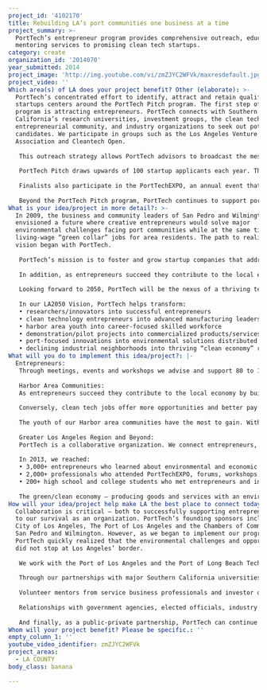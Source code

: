 ```yaml
---
project_id: '4102170'
title: Rebuilding LA’s port communities one business at a time
project_summary: >-
  PortTech’s entrepreneur program provides comprehensive outreach, education and
  mentoring services to promising clean tech startups.
category: create
organization_id: '2014070'
year_submitted: 2014
project_image: 'http://img.youtube.com/vi/zmZJYC2WFVk/maxresdefault.jpg'
project_video: ''
Which area(s) of LA does your project benefit? Other (elaborate): >-
  PortTech’s concentrated effort to identify, attract and retain qualified
  startups centers around the PortTech Pitch program. The first step of the
  program is attracting entrepreneurs. PortTech connects with Southern
  California’s research universities, investment groups, the clean tech
  entrepreneurial community, and industry organizations to seek out potential
  candidates. We participate in groups such as the Los Angeles Venture
  Association and Cleantech Open. 
   
   This outreach strategy allows PortTech advisors to broadcast the message of innovation and business opportunities in the Harbor area to more than 3,000 entrepreneurs annually. Through presentations and event networking, we highlight the benefits of participating in the PortTech Pitch. This tailored coaching program provides startups with one-on-one mentoring, constructive critiques and mock judging sessions. Pitch competition finalists have the chance to present to a panel comprised of investors, advisors and representatives of Southern California’s ports.
   
   PortTech Pitch draws upwards of 100 startup applicants each year. The program allows staff to evaluate entrepreneurs’ business plans, validate new technologies and assess each startup’s potential for advancing innovation and solving environmental challenges in and around the ports. Through the PortTech Pitch assessment process, PortTech identifies the best startups to participate in the finals and become PortTech clients.
   
   Finalists also participate in the PortTechEXPO, an annual event that provides technology companies and entrepreneurs the chance to connect with business prospects at Southern California’s ports. The EXPO features live demonstrations, interactive displays and the best technology advancements for ports worldwide. With more than 600 attendees and 60 exhibitors, the EXPO provides entrepreneurs the opportunity to showcase their technology advancements to an audience of port executives, industry leaders, and community members.
   
   Beyond the PortTech Pitch program, PortTech continues to support portfolio clients. PortTech hosts an array of forums and workshops to foster a collaborative working environment and provide entrepreneurs continued access to port executives, government agency representatives, mentors and investors, researchers and industry leaders.
What is your idea/project in more detail?: >-
  In 2009, the business and community leaders of San Pedro and Wilmington
  envisioned a future where creative entrepreneurs would solve major
  environmental challenges facing port communities while at the same time create
  living-wage “green collar” jobs for area residents. The path to realizing that
  vision began with PortTech. 
   
   PortTech’s mission is to foster and grow startup companies that address the opportunities and challenges in and around the Ports of Los Angeles and Long Beach. These companies assist the ports in achieving their environment, energy, transportation and safety/security goals and in the process help make healthier communities.
   
   In addition, as entrepreneurs succeed they contribute to the local economy by building thriving businesses. This creates jobs and improves economic growth activities in the marginalized communities adjacent to the ports, including San Pedro, Wilmington, Harbor City / Harbor Gateway and Long Beach. These jobs will elevate the types of employment positions available and provide residents the chance to become part of an advanced workforce and participate in the 21st Century’s technology economy.
   
   Looking forward to 2050, PortTech will be the nexus of a thriving technology and advanced manufacturing-based business cluster. Numerous businesses, large and small, will be focused on addressing the global challenges and opportunities of port and maritime-related industries. And the Harbor area will be an economic development engine in the Los Angeles region – creating jobs and generating wealth for these communities. 
   
   In our LA2050 Vision, PortTech helps transform:
   • researchers/innovators into successful entrepreneurs
   • clean technology entrepreneurs into advanced manufacturing leaders
   • harbor area youth into career-focused skilled workforce
   • demonstration/pilot projects into commercialized products/services
   • port-focused innovations into environmental solutions distributed worldwide
   • declining industrial neighborhoods into thriving “clean economy” regions
What will you do to implement this idea/project?: |-
  Entrepreneurs:
   Through meetings, events and workshops we advise and support 80 to 100 start-ups each year. At any given time, PortTech provides one-on-one mentoring to approximately 20 portfolio clients in-house and virtually.
   
   Harbor Area Communities:
   As entrepreneurs succeed they contribute to the local economy by building thriving businesses. As these growing companies hire their workforce from the Harbor area, communities such as San Pedro, Wilmington and Long Beach benefit. According to the 2013 LA City Council Districts Economic Report, residents of CD15, which connects South Los Angeles with the communities surrounding the Port of Los Angeles, earn average annual wages well below the City average. 
   
   Conversely, clean tech jobs offer more opportunities and better pay for low- and middle-skilled workers than the national economy as a whole. In “Sizing the Clean Economy,” The Brookings Institution noted that wages in the clean economy are 13% higher than the national median wage. Furthermore, 26% of these jobs are focused on manufacturing. With the loss of the shipbuilding industry, manufacturing has declined in LA’s port communities. PortTech can help reverse that trend while helping to define LA as a leader in advance manufacturing, technology and innovation. 
   
   The youth of our Harbor area communities have the most to gain. With an average of 24 years of age, the Harbor community of Wilmington has one of the youngest populations in the county. They represent LA’s future workforce and they’re the ones PortTech’s clients will be looking to fill these new technology and advanced manufacturing jobs.
   
   Greater Los Angeles Region and Beyond:
   PortTech is a collaborative organization. We connect entrepreneurs, mentors and investors, industry professionals, academic visionaries, community leaders and students.
   
   In 2013, we reached:
   • 3,000+ entrepreneurs who learned about environmental and economic opportunities at Southern California ports 
   • 2,000+ professionals who attended PortTechEXPO, forums, workshops and networking events
   • 200+ high school and college students who met entrepreneurs and industry leaders
   
   The green/clean economy – producing goods and services with an environmental benefit – is the focus of PortTech clients’ innovations. As PortTech companies implement their technologies into the marketplace, we all enjoy the environmental benefits of improved air and water quality, and more efficient use of Earth’s resources.
How will your idea/project help make LA the best place to connect today? In LA2050?: >-
  Collaboration is critical – both to successfully supporting entrepreneurs and
  to our survival as an organization. PortTech’s founding sponsors include the
  City of Los Angeles, The Port of Los Angeles and the Chambers of Commerce of
  San Pedro and Wilmington. However, as we began to implement our programs,
  PortTech quickly realized that the environmental challenges and opportunities
  did not stop at Los Angeles’ border. 
   
   We work with the Port of Los Angeles and the Port of Long Beach Technology Advancement Program (TAP), as well as numerous port tenant companies including terminal operators and trucking companies to implement technology pilot projects. We’re also building relationships with ports beyond Southern California to increase business opportunities for portfolio clients.
   
   Through our partnerships with major Southern California universities, including USC, UCLA and Caltech, we connect student and faculty researchers with real-world business opportunities to support technology commercialization. And our outreach efforts to area colleges and high schools are establishing connections to future entrepreneurs and a skilled workforce.
   
   Volunteer mentors from service business professionals and investor organizations such as Los Angeles Venture Association and Pasadena Angels provide our entrepreneurs with expert advice across a wide range of topics from intellectual property to finance to marketing.
   
   Relationships with government agencies, elected officials, industry and community groups, and business incubator organizations all make up the ecosystem of resources that help our entrepreneurs thrive. With funding from agencies such as the California Energy Commission, U.S. Department of Energy and South Coast Air Quality Management District, our entrepreneurs advance R&D efforts and commercialize their technologies. 
   
   And finally, as a public-private partnership, PortTech can continue to further its mission through support from philanthropic and corporate sponsorships, and industry collaboration.
Whom will your project benefit? Please be specific.: ''
empty_column_1: ''
youtube_video_identifier: zmZJYC2WFVk
project_areas:
  - LA COUNTY
body_class: banana

---
```

